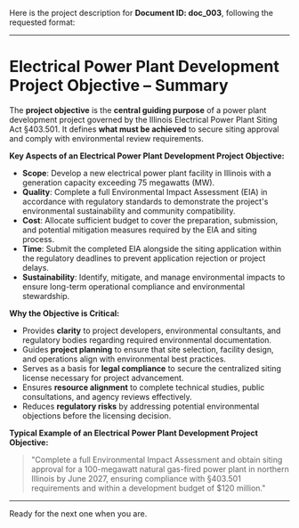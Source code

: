Here is the project description for **Document ID: doc_003**, following the requested format:

---

# **Electrical Power Plant Development Project Objective – Summary**

The **project objective** is the **central guiding purpose** of a power plant development project governed by the Illinois Electrical Power Plant Siting Act §403.501. It defines **what must be achieved** to secure siting approval and comply with environmental review requirements.

**Key Aspects of an Electrical Power Plant Development Project Objective:**
- **Scope**: Develop a new electrical power plant facility in Illinois with a generation capacity exceeding 75 megawatts (MW).
- **Quality**: Complete a full Environmental Impact Assessment (EIA) in accordance with regulatory standards to demonstrate the project's environmental sustainability and community compatibility.
- **Cost**: Allocate sufficient budget to cover the preparation, submission, and potential mitigation measures required by the EIA and siting process.
- **Time**: Submit the completed EIA alongside the siting application within the regulatory deadlines to prevent application rejection or project delays.
- **Sustainability**: Identify, mitigate, and manage environmental impacts to ensure long-term operational compliance and environmental stewardship.

**Why the Objective is Critical:**
- Provides **clarity** to project developers, environmental consultants, and regulatory bodies regarding required environmental documentation.
- Guides **project planning** to ensure that site selection, facility design, and operations align with environmental best practices.
- Serves as a basis for **legal compliance** to secure the centralized siting license necessary for project advancement.
- Ensures **resource alignment** to complete technical studies, public consultations, and agency reviews effectively.
- Reduces **regulatory risks** by addressing potential environmental objections before the licensing decision.

**Typical Example of an Electrical Power Plant Development Project Objective:**
> "Complete a full Environmental Impact Assessment and obtain siting approval for a 100-megawatt natural gas-fired power plant in northern Illinois by June 2027, ensuring compliance with §403.501 requirements and within a development budget of $120 million."

---

Ready for the next one when you are.
